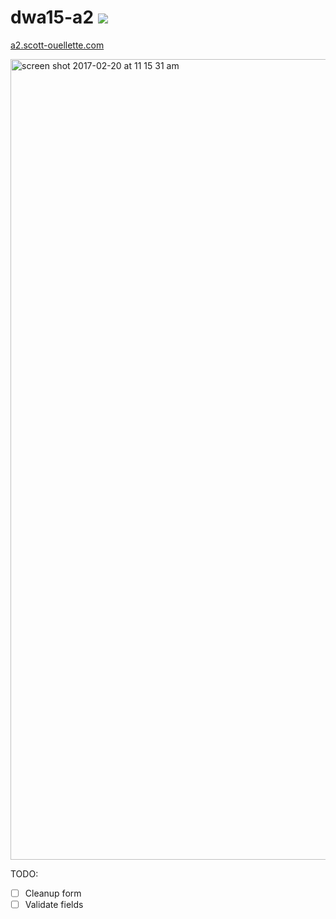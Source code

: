 # dwa15-a2 <img src="https://travis-ci.org/scottx611x/dwa15-a2.svg?branch=master"/>

<a href="http://a2.scott-ouellette.com">a2.scott-ouellette.com</a>

<img width="1281" alt="screen shot 2017-02-20 at 11 15 31 am" src="https://cloud.githubusercontent.com/assets/5629547/23133112/f5adee12-f75d-11e6-942d-dbabe2c86bc6.png">

TODO:

- [ ] Cleanup form
- [ ] Validate fields
